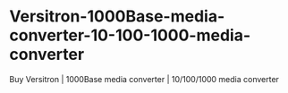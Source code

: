 # Versitron-1000Base-media-converter-10-100-1000-media-converter
Buy Versitron | 1000Base media converter | 10/100/1000 media converter

